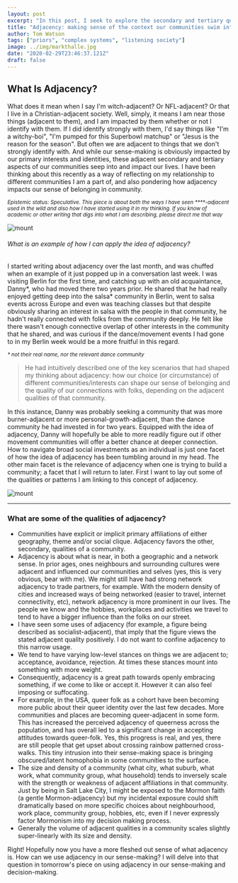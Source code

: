 ```yaml
---
layout: post
excerpt: "In this post, I seek to explore the secondary and tertiary qualities of our societies, cities, organizations, workplaces, and communities; surfacing these qualities can help us navigate our social context and build better communities."
title: "Adjacency: making sense of the context our communities swim in"
author: Tom Watson
tags: ["priors", "complex systems", "listening society"]
image: ../img/markthalle.jpg
date: "2020-02-29T23:46:37.121Z"
draft: false
---
```


## What Is Adjacency?

What does it mean when I say I'm witch-adjacent? Or NFL-adjacent? Or that I live in a Christian-adjacent society. Well, simply, it means I am near those things (adjacent to them), and I am impacted by them whether or not I identify with them. If I did identify strongly with them, I'd say things like "I'm a witchy-boi", "I'm pumped for this Superbowl matchup" or "Jesus is the reason for the season". But often we are adjacent to things that we don't strongly identify with. And while our sense-making is obviously impacted by our primary interests and identities, these adjacent secondary and tertiary aspects of our communities seep into and impact our lives. I have been thinking about this recently as a way of reflecting on my relationship to different communities I am a part of, and also pondering how adjacency impacts our sense of belonging in community.

<sub>_Epistemic status: Speculative. This piece is about both the ways I have seen ****-adjacent used in the wild and also how I have started using it in my thinking. If you know of academic or other writing that digs into what I am describing, please direct me that way_<sub/>

![mount](/img/tennessee.jpg)

###### What is an example of how I can apply the idea of adjacency?

I started writing about adjacency over the last month, and was chuffed when an example of it just popped up in a conversation last week. I was visiting Berlin for the first time, and catching up with an old acquaintance, Danny*, who had moved there two years prior. He shared that he had really enjoyed getting deep into the salsa* community in Berlin, went to salsa events across Europe and even was teaching classes but that despite obviously sharing an interest in salsa with the people in that community, he hadn't really connected with folks from the community deeply. He felt like there wasn't enough connective overlap of other interests in the community that he shared, and was curious if the dance/movement events I had gone to in my Berlin week would be a more fruitful in this regard. 

<sub>_* not their real name, nor the relevant dance community_<sub/>

> He had intuitively described one of the key scenarios that had shaped my thinking about adjacency: how our choice (or circumstance) of different communities/interests can shape our sense of belonging and the quality of our connections with folks, depending on the adjacent qualities of that community. 

In this instance, Danny was probably seeking a community that was more burner-adjacent or more personal-growth-adjacent, than the dance community he had invested in for two years. Equipped with the idea of adjacency, Danny will hopefully be able to more readily figure out if other movement communities will offer a better chance at deeper connection. How to navigate broad social investments as an individual is just one facet of how the idea of adjacency has been tumbling around in my head. The other main facet is the relevance of adjacency when one is trying to build a community; a facet that I will return to later. First I want to lay out some of the qualities or patterns I am linking to this concept of adjacency.

![mount](/img/mount.jpg)

---

### What are some of the qualities of adjacency?
- Communities have explicit or implicit primary affiliations of either geography, theme and/or social clique. Adjacency favors the other, secondary, qualities of a community.
- Adjacency is about what is near, in both a geographic and a network sense. In prior ages, ones neighbours and surrounding cultures were adjacent and influenced our communities and selves (yes, this is very obvious, bear with me). We might still have had strong network adjacency to trade partners, for example. With the modern density of cities and increased ways of being networked (easier to travel, internet connectivity, etc), network adjacency is more prominent in our lives. The people we know and the hobbies, workplaces and activities we travel to tend to have a bigger influence than the folks on our street.
- I have seen some uses of adjacency (for example, a figure being described as socialist-adjacent), that imply that the figure views the stated adjacent quality positively. I do not want to confine adjacency to this narrow usage.
- We tend to have varying low-level stances on things we are adjacent to; acceptance, avoidance, rejection. At times these stances mount into something with more weight.
- Consequently, adjacency is a great path towards openly embracing something, if we come to like or accept it. However it can also feel imposing or suffocating. 
- For example, in the USA, queer folk as a cohort have been becoming more public about their queer identity over the last few decades. More communities and places are becoming queer-adjacent in some form. This has increased the perceived adjacency of queerness across the population, and has overall led to a significant change in accepting attitudes towards queer-folk. Yes, this progress is real, and yes, there are still people that get upset about crossing rainbow patterned cross-walks. This tiny intrusion into their sense-making space is bringing obscured/latent homophobia in some communities to the surface.
- The size and density of a community (what city, what suburb, what work, what community group, what household) tends to inversely scale with the strength or weakness of adjacent affiliations in that community. Just by being in Salt Lake City, I might be exposed to the Mormon faith (a gentle Mormon-adjacency) but my incidental exposure could shift dramatically based on more specific choices about neighbourhood, work place, community group, hobbies, etc, even if I never expressly factor Mormonism into my decision making process.
- Generally the volume of adjacent qualities in a community scales slightly super-linearly with its size and density. 

Right! Hopefully now you have a more fleshed out sense of what adjacency is. How can we use adjacency in our sense-making? I will delve into that question in tomorrow's piece on using adjacency in our sense-making and decision-making.

